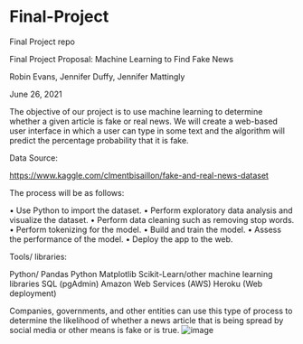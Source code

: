 # Final-Project
Final Project repo

Final Project Proposal: 
Machine Learning to Find Fake News

Robin Evans, Jennifer Duffy, Jennifer Mattingly

June 26, 2021



The objective of our project is to use machine learning to determine whether a given article is fake or real news. We will create a web-based user interface in which a user can type in some text and the algorithm will predict the percentage probability that it is fake.


Data Source:

https://www.kaggle.com/clmentbisaillon/fake-and-real-news-dataset
  

	
The process will be as follows:

•	Use Python to import the dataset.
•	Perform exploratory data analysis and visualize the dataset.
•	Perform data cleaning such as removing stop words.
•	Perform tokenizing for the model.
•	Build and train the model.
•	Assess the performance of the model.
•	Deploy the app to the web.


Tools/ libraries:

Python/ Pandas
Python Matplotlib
Scikit-Learn/other machine learning libraries
SQL (pgAdmin)
Amazon Web Services (AWS)
Heroku (Web deployment)
	


Companies, governments, and other entities can use this type of process to determine the likelihood of whether a news article that is being spread by social media or other means is fake or is true.
![image](https://user-images.githubusercontent.com/76014274/123522604-39e4e600-d68c-11eb-9bc7-1a909ee7a7ec.png)

